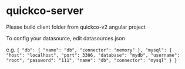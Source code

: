 # quickco-server

Please build client folder from quickco-v2 angular project


To config your datasource, edit datasources.json

e.g.
`
{
  "db": {
    "name": "db",
    "connector": "memory"
  },
  "mysql": {
    "host": "localhost",
    "port": 3306,
    "database": "mydb",
    "username": "root",
    "password": "111",
    "name": "db",
    "connector": "mysql"
  }
}
`

